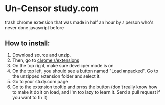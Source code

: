 # Un-Censor study.com
trash chrome extension that was made in half an hour by a person who's never done javascript before

## How to install: 

1. Download source and unzip.
2. Then, go to [chrome://extensions](chrome://extensions)
2. On the top right, make sure developer mode is on
3. On the top left, you should see a button named "Load unpacked". Go to the unzipped extension folder and select it.
4. Go to your study.com page
5. Go to the extension tooltip and press the button (don't really know how to make it do it on load, and I'm too lazy to learn it. Send a pull request if you want to fix it)